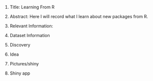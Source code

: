 1. Title: Learning From R

2. Abstract: Here I will record what I learn about new packages from R.

3. Relevant Information:
   

4. Dataset Information
   
       
5. Discovery


6. Idea
   
      
7. Pictures/shiny
   
   
8. Shiny app
   


